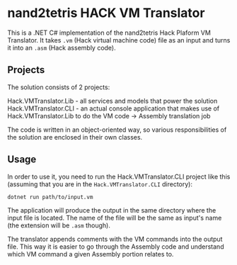 # nand2tetris HACK VM Translator

This is a .NET C# implementation of the nand2tetris Hack Plaform 
VM Translator. It takes `.vm` (Hack virtual machine code) file as 
an input and turns it into an `.asm` (Hack assembly code).

## Projects

The solution consists of 2 projects:

Hack.VMTranslator.Lib - all services and models that power the solution
Hack.VMTranslator.CLI - an actual console application that makes use of 
Hack.VMTranslator.Lib to do the VM code -> Assembly translation job

The code is written in an object-oriented way, so various 
responsibilities of the solution are enclosed in their own classes.

## Usage

In order to use it, you need to run the Hack.VMTranslator.CLI project 
like this (assuming that you are in the `Hack.VMTranslator.CLI` directory):

```sh
dotnet run path/to/input.vm
```

The application will produce the output in the same directory where
the input file is located. The name of the file will be the same
as input's name (the extension will be `.asm` though).

The translator appends comments with the VM commands into the
output file. This way it is easier to go through the Assembly
code and understand which VM command a given Assembly portion
relates to.
